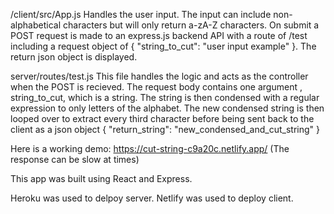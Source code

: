
/client/src/App.js
Handles the user input. The input can include non-alphabetical characters but will only return a-zA-Z characters.
On submit a POST request is made to an express.js backend API with a route of /test including a request object of { "string_to_cut": "user input example" }.
The return json object is displayed.

server/routes/test.js
This file handles the logic and acts as the controller when the POST is recieved. The request body contains one argument , string_to_cut, which is a string. The string is then condensed with a regular expression to only letters of the alphabet. The new condensed string is then looped over to extract every third character before being sent back to the client as a json object { "return_string": "new_condensed_and_cut_string" }


Here is a working demo:
https://cut-string-c9a20c.netlify.app/
(The response can be slow at times)

This app was built using React and Express.

Heroku was used to delpoy server.
Netlify was used to deploy client.
